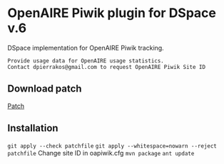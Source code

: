 # OpenAIRE Piwik plugin for DSpace v.6

DSpace implementation for OpenAIRE Piwik tracking.

    Provide usage data for OpenAIRE usage statistics.
    Contact dpierrakos@gmail.com to request OpenAIRE Piwik Site ID
## Download patch

[Patch](https://raw.githubusercontent.com/dimitrispie/OpenAIRE-Piwik-DSpace/master/piwik-openaire-dspace6.diff)

## Installation
`git apply --check patchfile`
`git apply --whitespace=nowarn --reject patchfile`
Change site ID in oapiwik.cfg
`mvn package`
`ant update`
